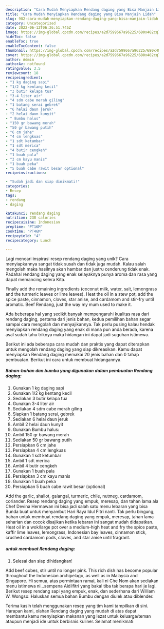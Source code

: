```yaml
---
description: "Cara Mudah Menyiapkan Rendang daging yang Bisa Manjain Lidah"
title: "Cara Mudah Menyiapkan Rendang daging yang Bisa Manjain Lidah"
slug: 982-cara-mudah-menyiapkan-rendang-daging-yang-bisa-manjain-lidah
category: Uncategorized
date: 2022-06-12T06:26:51.745Z
image: https://img-global.cpcdn.com/recipes/a2d7599667a96225/680x482cq70/rendang-daging-foto-resep-utama.jpg
hideToc: false
enableToc: true
enableTocContent: false
thumbnail: https://img-global.cpcdn.com/recipes/a2d7599667a96225/680x482cq70/rendang-daging-foto-resep-utama.jpg
cover: https://img-global.cpcdn.com/recipes/a2d7599667a96225/680x482cq70/rendang-daging-foto-resep-utama.jpg
author: Admin
authorAv: notfound
ratingvalue: 3.5
reviewcount: 18
recipeingredient:
- "1 kg daging sapi"
- "1/2 kg kentang kecil"
- "3 butir kelapa tua"
- "3-4 liter air"
- "4 sdm cabe merah giling"
- "1 batang serai gebrek"
- "6 helai daun jeruk"
- "2 helai daun kunyit"
- " Bumbu halus"
- "150 gr bawang merah"
- "50 gr bawang putih"
- "6 cm jahe"
- "4 cm lengkuas"
- "1 sdt ketumbar"
- "1 sdt merica"
- "4 butir cengkeh"
- "1 buah pala"
- "3 cm kayu manis"
- "1 buah peka"
- "5 buah cabe rawit besar optional"
recipeinstructions:

- "Sudah jadi dan siap dinikmati!"
categories:
- Resep
tags:
- rendang
- daging

katakunci: rendang daging 
nutrition: 238 calories
recipecuisine: Indonesian
preptime: "PT16M"
cooktime: "PT46M"
recipeyield: "4"
recipecategory: Lunch

---
```





Lagi mencari inspirasi resep rendang daging yang unik? Cara menyiapkannya sangat tidak susah dan tidak juga mudah. Kalau salah mengolah maka hasilnya akan hambar dan justru cenderung tidak enak. Padahal rendang daging yang enak selayaknya punya aroma dan rasa yang dapat memancing selera Kita.





Finally add the remaining ingredients (coconut milk, water, salt, lemongrass and the turmeric leaves or lime leaves). Heat the oil in a stew pot, add the spice paste, cinnamon, cloves, star anise, and cardamom and stir-fry until aromatic. Beef Rendang, just the way my mum used to make it.

Ada beberapa hal yang sedikit banyak mempengaruhi kualitas rasa dari rendang daging, pertama dari jenis bahan, kedua pemilihan bahan segar sampai cara mengolah dan menyajikannya. Tak perlu pusing kalau hendak menyiapkan rendang daging yang enak di mana pun anda berada, karena asal sudah tahu triknya maka hidangan ini dapat jadi suguhan istimewa.






Berikut ini ada beberapa cara mudah dan praktis yang dapat diterapkan untuk mengolah rendang daging yang siap dikreasikan. Kamu dapat menyiapkan Rendang daging memakai 20 jenis bahan dan 0 tahap pembuatan. Berikut ini cara untuk membuat hidangannya.

<!--inarticleads1-->

##### Bahan-bahan dan bumbu yang digunakan dalam pembuatan Rendang daging:

1. Gunakan 1 kg daging sapi
1. Gunakan 1/2 kg kentang kecil
1. Sediakan 3 butir kelapa tua
1. Gunakan 3-4 liter air
1. Sediakan 4 sdm cabe merah giling
1. Siapkan 1 batang serai, gebrek
1. Sediakan 6 helai daun jeruk
1. Ambil 2 helai daun kunyit
1. Gunakan  Bumbu halus:
1. Ambil 150 gr bawang merah
1. Sediakan 50 gr bawang putih
1. Persiapkan 6 cm jahe
1. Persiapkan 4 cm lengkuas
1. Gunakan 1 sdt ketumbar
1. Ambil 1 sdt merica
1. Ambil 4 butir cengkeh
1. Gunakan 1 buah pala
1. Persiapkan 3 cm kayu manis
1. Gunakan 1 buah peka
1. Persiapkan 5 buah cabe rawit besar (optional)


Add the garlic, shallot, galangal, turmeric, chile, nutmeg, cardamom, coriander. Resep rendang daging yang empuk, meresap, dan tahan lama ala Chef Devina Hermawan ini bisa jadi salah satu menu lebaran yang bisa Bunda buat untuk menyambut Hari Raya Idul Fitri nanti. Tak perlu bingung, bahan untuk membuat rendang daging yang empuk, meresap, tahan lama seharian dan cocok disajikan ketika lebaran ini sangat mudah didapatkan. Heat oil in a wok/large pot over a medium-high heat and fry the spice paste, kaffir lime leaves, lemongrass, Indonesian bay leaves, cinnamon stick, crushed cardamom pods, cloves, and star anise until fragrant. 

<!--inarticleads2-->

#####  untuk membuat Rendang daging:


1. Selesai dan siap dihidangkan!

Add beef cubes, stir until no longer pink. This rich dish has become popular throughout the Indonesian archipelago, as well as in Malaysia and Singapore. Hi semua, atas permintaan ramai, kali ni Che Nom akan sediakan menu istimewa ni…sempena Aidilfitri yang bakal tiba tak berapa hari je lagi. Berikut resep rendang sapi yang empuk, enak, dan sederhana dari William W. Wongso: Haluskan semua bahan Bumbu dengan diulek atau diblender. 

Terima kasih telah menggunakan resep yang tim kami tampilkan di sini. Harapan kami, olahan Rendang daging yang mudah di atas dapat membantu kamu menyiapkan makanan yang lezat untuk keluarga/teman ataupun menjadi ide untuk berbisnis kuliner. Selamat menikmati
